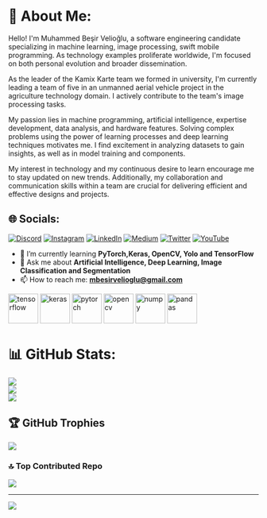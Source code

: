 
# 💫 About Me:
Hello! I'm Muhammed Beşir Velioğlu, a software engineering candidate specializing in machine learning, image processing, swift mobile programming. As technology examples proliferate worldwide, I'm focused on both personal evolution and broader dissemination.

As the leader of the Kamix Karte team we formed in university, I'm currently leading a team of five in an unmanned aerial vehicle project in the agriculture technology domain. I actively contribute to the team's image processing tasks.

My passion lies in machine programming, artificial intelligence, expertise development, data analysis, and hardware features. Solving complex problems using the power of learning processes and deep learning techniques motivates me. I find excitement in analyzing datasets to gain insights, as well as in model training and components.

My interest in technology and my continuous desire to learn encourage me to stay updated on new trends. Additionally, my collaboration and communication skills within a team are crucial for delivering efficient and effective designs and projects.

## 🌐 Socials:
[![Discord](https://img.shields.io/badge/Discord-%237289DA.svg?logo=discord&logoColor=white)](https://discord.gg/besirvelioglu) [![Instagram](https://img.shields.io/badge/Instagram-%23E4405F.svg?logo=Instagram&logoColor=white)](https://instagram.com/besirvelioglu) [![LinkedIn](https://img.shields.io/badge/LinkedIn-%230077B5.svg?logo=linkedin&logoColor=white)](https://linkedin.com/in/muhammed-besir-velioglu) [![Medium](https://img.shields.io/badge/Medium-12100E?logo=medium&logoColor=white)](https://medium.com/@Mbesirvelioglu) [![Twitter](https://img.shields.io/badge/Twitter-%231DA1F2.svg?logo=Twitter&logoColor=white)](https://twitter.com/BesirVelioglu) [![YouTube](https://img.shields.io/badge/YouTube-%23FF0000.svg?logo=YouTube&logoColor=white)](https://youtube.com/@@BesirVelioglu) 

- 🌱 I’m currently learning **PyTorch,Keras, OpenCV, Yolo and TensorFlow**
- 💭 Ask me about **Artificial Intelligence, Deep Learning, Image Classification and Segmentation**
- 📫 How to reach me: **mbesirvelioglu@gmail.com**

<p align="left">
   <img src="https://www.vectorlogo.zone/logos/tensorflow/tensorflow-icon.svg" alt="tensorflow" width="60" height="60"/>
    <img src="https://upload.wikimedia.org/wikipedia/commons/c/c9/Keras_Logo.jpg" alt="keras" width="60" height="60"/>
  <img src="https://www.vectorlogo.zone/logos/pytorch/pytorch-icon.svg" alt="pytorch" width="60" height="60"/>
  <img src="https://www.vectorlogo.zone/logos/opencv/opencv-icon.svg" alt="opencv" width="60" height="60"/>
   <img src="https://www.vectorlogo.zone/logos/numpy/numpy-icon.svg" alt="numpy" width="60" height="60"/>
   <img src="https://github.com/simple-icons/simple-icons/blob/master/icons/pandas.svg" alt="pandas" width="60" height="60"/>
</p>

# 📊 GitHub Stats:
![](https://github-readme-stats.vercel.app/api?username=BesirVelioglu&theme=swift&hide_border=false&include_all_commits=false&count_private=false)<br/>
![](https://github-readme-streak-stats.herokuapp.com/?user=BesirVelioglu&theme=swift&hide_border=false)<br/>
![](https://github-readme-stats.vercel.app/api/top-langs/?username=BesirVelioglu&theme=swift&hide_border=false&include_all_commits=false&count_private=false&layout=compact)

## 🏆 GitHub Trophies
![](https://github-profile-trophy.vercel.app/?username=BesirVelioglu&theme=onestar&no-frame=true&no-bg=false&margin-w=4)

### 🔝 Top Contributed Repo
![](https://github-contributor-stats.vercel.app/api?username=BesirVelioglu&limit=5&theme=flat&combine_all_yearly_contributions=true)

---
[![](https://visitcount.itsvg.in/api?id=BesirVelioglu&icon=0&color=1)](https://visitcount.itsvg.in)

<!-- Proudly created with GPRM ( https://gprm.itsvg.in ) -->


